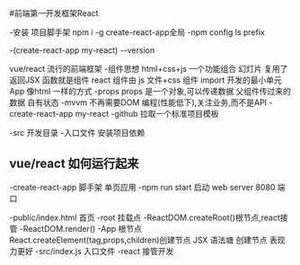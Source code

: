 #前端第一开发框架React


-安装 项目脚手架
    npm i -g create-react-app全局
-npm config ls
  prefix

-(create-react-app my-react) --version

vue/react 流行的前端框架
 -组件思想
  html+css+js 一个功能组合 幻灯片 复用了
返回JSX 函数就是组件
react 组件由 js 文件+css 组件 import
开发的最小单元
App
 <App/>像html 一样的方式
-props
     props 是一个对象,可以传递数据
     父组件传过来的数据
     自有状态
-mvvm
   不再需要DOM 编程(性能低下),关注业务,而不是API
-create-react-app my-react
-github 拉取一个标准项目模板

-src 开发目录
  -入口文件
安装项目依赖
## vue/react 如何运行起来
-create-react-app 脚手架
    单页应用
-npm run start 启动
    web server 8080 端口

-public/index.html 首页
-root 挂载点
-ReactDOM.createRoot()根节点,react接管
-ReactDOM.render()
-App 根节点
React.createElement(tag,props,children)创建节点
JSX 语法塘 创建节点 表现力更好
-src/index.js 入口文件
  -react 接管开发